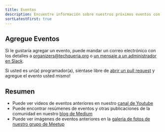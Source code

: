 ```yaml
---
title: Eventos
description: Encuentre información sobre nuestros próximos eventos con otros Latinx en tecnología.
sortLatestFirst: true
---
```


## Agregue Eventos

Si le gustaría agregar un evento, puede mandar un correo electrónico con los detalles a [organizers@techqueria.org](mailto:organizers@techqueria.org) o [un mensaje a un administrador en Slack](/communities/slack/).

Si usted es un(a) programador(a), siéntase libre de [abrir un pull request](https://github.com/techqueria/website/compare) y agregue el evento usted mismo!

## Resumen

- Puede ver videos de eventos anteriores en nuestro [canal de Youtube](https://www.youtube.com/channel/UCUhXR0BOgyqrS1E_Sr4PVjQ)
- Puede encontrar resúmenes de eventos y otras publicaciones de la comunidad en nuestro [blog de Medium](https://blog.techqueria.org)
- Puede ver imágenes de eventos anteriores en la [galería de fotos de nuestro grupo de Meetup](https://www.meetup.com/Latinos-in-Tech-Bay-Area/photos/)
